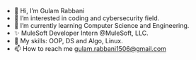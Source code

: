 - 👋 Hi, I’m Gulam Rabbani
- 👀 I’m interested in coding and cybersecurity field.
- 🌱 I’m currently learning Computer Science and Engineering.
- ✨ MuleSoft Developer Intern @MuleSoft, LLC.
- 💞️ My skills: OOP, DS and Algo, Linux.
- 📫 How to reach me gulam.rabbani1506@gmail.com

<!---
gulamrabbanii/gulamrabbanii is a ✨ special ✨ repository because its `README.md` (this file) appears on your GitHub profile.
You can click the Preview link to take a look at your changes.
--->

